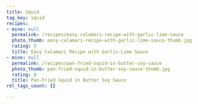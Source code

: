 ```yaml
---
title: Squid
tag_key: squid
recipes:
- mine: null
  permalink: /recipes/easy-calamari-recipe-with-garlic-lime-sauce
  photo_thumb: easy-calamari-recipe-with-garlic-lime-sauce-thumb.jpg
  rating: 5
  title: Easy Calamari Recipe with Garlic-Lime Sauce
- mine: null
  permalink: /recipes/pan-fried-squid-in-butter-soy-sauce
  photo_thumb: pan-fried-squid-in-butter-soy-sauce-thumb.jpg
  rating: 0
  title: Pan-Fried Squid in Butter Soy Sauce
rel_tags_count: {}

---
```

